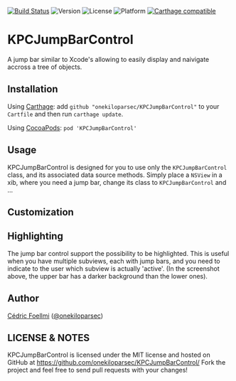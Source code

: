 [![Build Status](http://img.shields.io/travis/onekiloparsec/KPCJumpBarControl.svg?style=flat)](https://travis-ci.org/onekiloparsec/KPCJumpBarControl)
![Version](https://img.shields.io/cocoapods/v/KPCJumpBarControl.svg?style=flat)
![License](https://img.shields.io/cocoapods/l/KPCJumpBarControl.svg?style=flat)
![Platform](https://img.shields.io/cocoapods/p/KPCJumpBarControl.svg?style=flat)
[![Carthage compatible](https://img.shields.io/badge/Carthage-compatible-4BC51D.svg?style=flat)](https://github.com/Carthage/Carthage)

 
KPCJumpBarControl
==============

A jump bar similar to Xcode's allowing to easily display and naivigate accross a tree of objects.


Installation
------------

Using [Carthage](https://github.com/Carthage/Carthage): add `github "onekiloparsec/KPCJumpBarControl"` to your `Cartfile` and then run `carthage update`.

Using [CocoaPods](http://cocoapods.org/): `pod 'KPCJumpBarControl'`
 

Usage
-----

KPCJumpBarControl is designed for you to use only the `KPCJumpBarControl` class, and its associated data source methods. 
Simply place a `NSView` in a xib, where you need a jump bar, change its class to `KPCJumpBarControl` and ...


Customization
-------------



Highlighting
------------

The jump bar control support the possibility to be highlighted. This is useful when you have multiple subviews, each with 
jump bars, and you need to indicate to the user which subview is actually 'active'. (In the screenshot above, the upper 
bar has a darker background than the lower ones).


Author
------

[Cédric Foellmi](https://github.com/onekiloparsec) ([@onekiloparsec](https://twitter.com/onekiloparsec))


LICENSE & NOTES
---------------

KPCJumpBarControl is licensed under the MIT license and hosted on GitHub at https://github.com/onekiloparsec/KPCJumpBarControl/ 
Fork the project and feel free to send pull requests with your changes!


